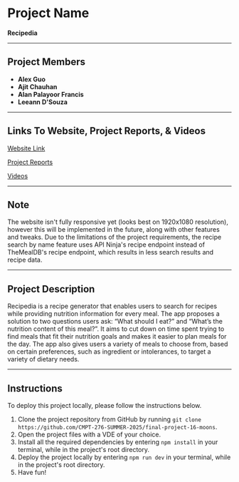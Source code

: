 # Project Name

**Recipedia**

---

## Project Members

- **Alex Guo**
- **Ajit Chauhan**
- **Alan Palayoor Francis**
- **Leeann D'Souza**

---

## Links To Website, Project Reports, & Videos

[Website Link](https://recipedia-mtvj.onrender.com/)

[Project Reports](./docs/reports/)

[Videos](./docs/videos/)

---

## Note
The website isn't fully responsive yet (looks best on 1920x1080 resolution), however this will be implemented in the future, along with other features and tweaks.
Due to the limitations of the project requirements, the recipe search by name feature uses API Ninja's recipe endpoint instead of TheMealDB's recipe endpoint, which results in less search results and recipe data.

---

## Project Description

Recipedia is a recipe generator that enables users to search for recipes while providing nutrition information for every meal. The app proposes a solution to two questions users ask: “What should I eat?” and “What’s the nutrition content of this meal?”. It aims to cut down on time spent trying to find meals that fit their nutrition goals and makes it easier to plan meals for the day. The app also gives users a variety of meals to choose from, based on certain preferences, such as ingredient or intolerances, to target a variety of dietary needs.

---

## Instructions
To deploy this project locally, please follow the instructions below.

1. Clone the project repository from GitHub by running `git clone https://github.com/CMPT-276-SUMMER-2025/final-project-16-moons`.
2. Open the project files with a VDE of your choice.
3. Install all the required dependencies by entering `npm install` in your terminal, while in the project's root directory.
4. Deploy the project locally by entering `npm run dev` in your terminal, while in the project's root directory.
5. Have fun!
